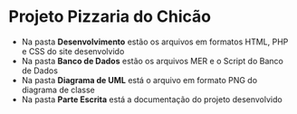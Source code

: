 # Projeto Pizzaria do Chicão

- Na pasta **Desenvolvimento** estão os arquivos em formatos HTML, PHP e CSS do site desenvolvido  
- Na pasta **Banco de Dados** estão os arquivos MER e o Script do Banco de Dados
- Na pasta **Diagrama de UML** está o arquivo em formato PNG do diagrama de classe
- Na pasta **Parte Escrita** está a documentação do projeto desenvolvido
